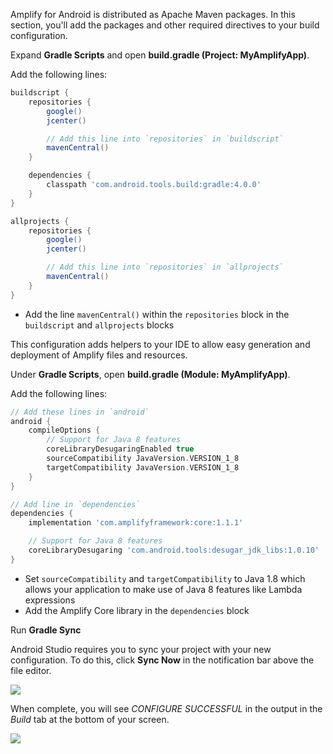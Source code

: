 Amplify for Android is distributed as Apache Maven packages. In this section, you'll add the packages and other required directives to your build configuration.

Expand **Gradle Scripts** and open **build.gradle (Project: MyAmplifyApp)**.

Add the following lines:

```groovy
buildscript {
    repositories {
        google()
        jcenter()

        // Add this line into `repositories` in `buildscript`
        mavenCentral()
    }

    dependencies {
        classpath 'com.android.tools.build:gradle:4.0.0'
    }
}

allprojects {
    repositories {
        google()
        jcenter()

        // Add this line into `repositories` in `allprojects`
        mavenCentral()
    }
}
```

- Add the line `mavenCentral()` within the `repositories` block in the `buildscript` and `allprojects` blocks

This configuration adds helpers to your IDE to allow easy generation and deployment of Amplify files and resources.

Under **Gradle Scripts**, open **build.gradle (Module: MyAmplifyApp)**.

Add the following lines:

```groovy
// Add these lines in `android`
android {
    compileOptions {
        // Support for Java 8 features
        coreLibraryDesugaringEnabled true
        sourceCompatibility JavaVersion.VERSION_1_8
        targetCompatibility JavaVersion.VERSION_1_8
    }
}

// Add line in `dependencies`
dependencies {
    implementation 'com.amplifyframework:core:1.1.1'

    // Support for Java 8 features
    coreLibraryDesugaring 'com.android.tools:desugar_jdk_libs:1.0.10'
}
```

- Set `sourceCompatibility` and `targetCompatibility` to Java 1.8 which allows your application to make use of Java 8 features like Lambda expressions
- Add the Amplify Core library in the `dependencies` block

Run **Gradle Sync**

Android Studio requires you to sync your project with your new configuration. To do this, click **Sync Now** in the notification bar above the file editor.

![](~/images/lib/getting-started/android/set-up-android-studio-sync-gradle.png)

When complete, you will see *CONFIGURE SUCCESSFUL* in the output in the *Build* tab at the bottom of your screen.

![](~/images/lib/getting-started/android/set-up-android-studio-configure-successful.png)
